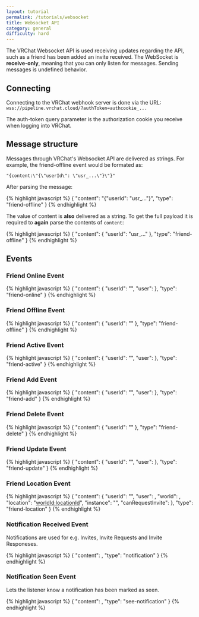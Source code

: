 ```yaml
---
layout: tutorial
permalink: /tutorials/websocket
title: Websocket API
category: general
difficulty: hard
---
```


The VRChat Websocket API is used receiving updates regarding the API, such as a friend has been added an invite received.
The WebSocket is **receive-only**, meaning that you can only listen for messages. Sending messages is undefined behavior.

## Connecting

Connecting to the VRChat webhook server is done via the URL:
`wss://pipeline.vrchat.cloud/?authToken=authcookie_...`

The auth-token query parameter is the authorization cookie you receive when logging into VRChat.

## Message structure

Messages through VRChat's Websocket API are delivered as strings.
For example, the friend-offline event would be formated as:

```
"{content:\"{\"userId\": \"usr_...\"}\"}"
```

After parsing the message:

{% highlight javascript %}
{
    "content": "{\"userId\": \"usr_...\"}",
    "type": "friend-offline"
}
{% endhighlight %}

The value of content is **also** delivered as a string.
To get the full payload it is required to **again** parse the contents of `content`:

{% highlight javascript %}
{
    "content": {
        "userId": "usr_..."
    },
    "type": "friend-offline"
}
{% endhighlight %}

## Events

### Friend Online Event

{% highlight javascript %}
{
    "content": {
        "userId": "<userId>",
        "user": <userObject>
    },
    "type": "friend-online"
}
{% endhighlight %}

### Friend Offline Event

{% highlight javascript %}
{
    "content": {
        "userId": "<userId>"
    },
    "type": "friend-offline"
}
{% endhighlight %}

### Friend Active Event

{% highlight javascript %}
{
    "content": {
        "userId": "<userId>",
        "user": <userObject>
    },
    "type": "friend-active"
}
{% endhighlight %}

### Friend Add Event

{% highlight javascript %}
{
    "content": {
        "userId": "<userId>",
        "user": <userObject>
    },
    "type": "friend-add"
}
{% endhighlight %}

### Friend Delete Event

{% highlight javascript %}
{
    "content": {
        "userId": "<userId>"
    },
    "type": "friend-delete"
}
{% endhighlight %}

### Friend Update Event

{% highlight javascript %}
{
    "content": {
        "userId": "<userId>",
        "user": <userObject>
    },
    "type": "friend-update"
}
{% endhighlight %}

### Friend Location Event

{% highlight javascript %}
{
    "content": {
        "userId": "<userId>",
        "user": <userObject>,
        "world": <worldObject>,
        "location": "<worldId:locationId>",
        "instance": "<locationId>",
        "canRequestInvite": <boolean>
    },
    "type": "friend-location"
}
{% endhighlight %}

### Notification Received Event

Notifications are used for e.g. Invites, Invite Requests and Invite Responeses.

{% highlight javascript %}
{
    "content": <notificationObject>,
    "type": "notification"
}
{% endhighlight %}

### Notification Seen Event

Lets the listener know a notification has been marked as seen.

{% highlight javascript %}
{
    "content": <notificationId>,
    "type": "see-notification"
}
{% endhighlight %}